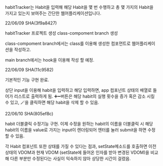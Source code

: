 habitTracker는 Habit을 입력해 해당 Habit을 몇 번 수행하고
총 몇 가지의 Habit을 가지고 있는지 보여주는 간단한 웹어플리케이션입니다.

22/06/09 SHA(3f9a8427)

habitTracker 프로젝트 생성
class-compoment branch 생성

class-compoment branch에서는 class를 이용해 생성한 컴포먼트로 웹어플리케이션을 작성하고.

main branch에서는 hook을 이용해 작성 할 예정.

22/06/09 SHA(11c9582)

기본적인 기능 구현 완료.

상단 input을 이용해 habit을 입력하고 해당 입력하면,
app 컴포넌트 상태의 배열로 들어가 리스트로 출력하게 됨.
➕➖버튼은 해당 habit의 실행 횟수을 증가 혹은 감소 시킬 수 있고,
🪄을 클릭하면 해당 habit을 삭제 할 수 있음.

22/06/10 SHA(805ef8c)

habit 더블클릭 수정기능 구현.
이제 수정을 원하는 habit의 이름을 더블클릭 시 해당 habit의 이름을 value로 가지는 input이 렌더링되어 엔터를 눌러 submit을 하면 수정 할 수 있음.

각 Habit 컴포넌트 또한 상태를 가질 수 있다는 점과,
setState메소드를 호출하면 이전 상태의 VDOM과 현재 VDOM (setState에 들어온 인자를 받아 변경된 VDOM)을 비교해 다른 부분만 수정된다는 사실이 익숙하지 않아 상당한 시간이 걸렸음.
